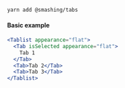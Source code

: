 ```sh
yarn add @smashing/tabs
```

#### Basic example

```jsx
<Tablist appearance="flat">
  <Tab isSelected appearance="flat">
    Tab 1
  </Tab>
  <Tab>Tab 2</Tab>
  <Tab>Tab 3</Tab>
</Tablist>
```
